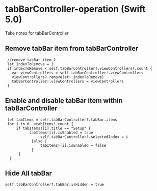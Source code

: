 # tabBarController-operation (Swift 5.0)
Take notes for tabBarController

  
## Remove tabBar item from tabBarController
     //remove tabBar item 2
     let indexToRemove = 2
     if indexToRemove < self.tabBarController!.viewControllers!.count {
       var viewControllers = self.tabBarController!.viewControllers
       viewControllers?.remove(at: indexToRemove)
       tabBarController!.viewControllers = viewControllers
     }
   
## Enable and disable tabBar item within tabBarController
      
     let tabItems = self.tabBarController?.tabBar.items
     for i in 0..<tabItems!.count {
         if tabItems![i].title == "Setup" {
               tabItems![i].isEnabled = true
                    self.tabBarController?.selectedIndex = i
                }else {
                    tabItems![i].isEnabled = false
                }
          }
      }
      
## Hide All tabBar
      
    self.tabBarController?.tabBar.isHidden = true
      
      
